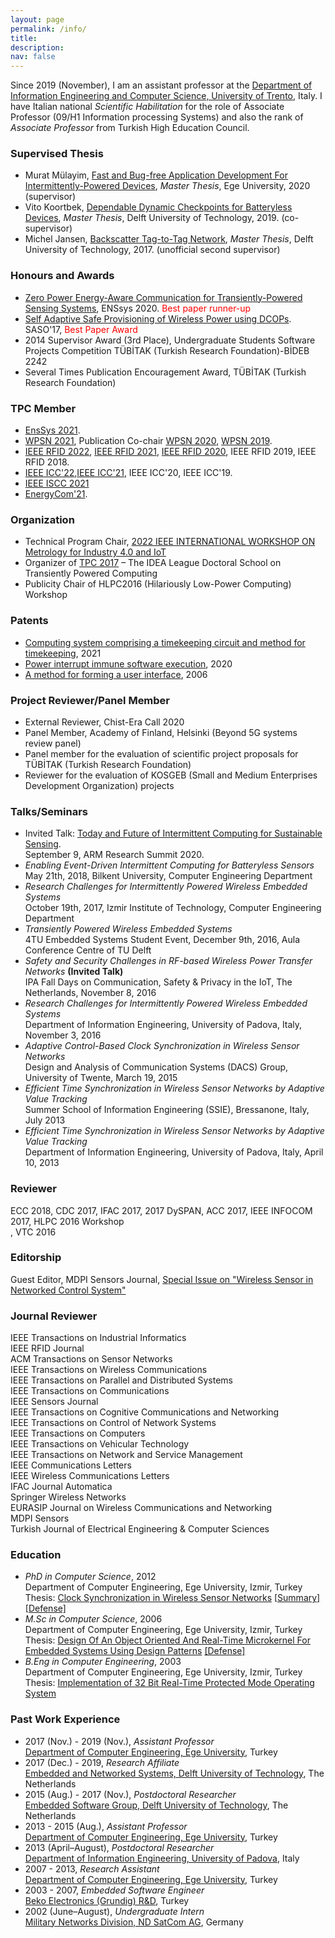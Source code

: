 ```yaml
---
layout: page
permalink: /info/
title: 
description: 
nav: false
---
```


Since 2019 (November), I am an assistant professor at the [Department of Information Engineering and Computer Science, University of Trento](https://www.disi.unitn.it/), Italy. I have Italian national *Scientific Habilitation* for the role of Associate Professor (09/H1 Information processing Systems) and also the rank of *Associate Professor* from Turkish High Education Council.

### Supervised Thesis
  - Murat Mülayim, [Fast and Bug-free Application Development For Intermittently-Powered Devices](.), *Master Thesis*, Ege University, 2020 (supervisor)     
  - Vito Koortbek, [Dependable Dynamic Checkpoints for Batteryless Devices](https://repository.tudelft.nl/islandora/object/uuid%3Abb8dc24b-40f6-45ca-9dce-d47aae515c62), *Master Thesis*, Delft University of Technology, 2019. (co-supervisor)    
  - Michel Jansen, [Backscatter Tag-to-Tag Network](https://repository.tudelft.nl/islandora/object/uuid%3Ac9a056a0-5e54-4121-a783-f1693f506e74), *Master Thesis*, Delft University of Technology, 2017. (unofficial second supervisor)

### Honours and Awards
- [Zero Power Energy-Aware Communication for Transiently-Powered Sensing Systems](.), ENSsys 2020.  <font color="red">Best paper runner-up</font>
- [Self Adaptive Safe Provisioning of Wireless Power using DCOPs](http://ieeexplore.ieee.org/document/8064031/). SASO'17, <font color="red"> Best Paper Award </font> 
- 2014 Supervisor Award (3rd Place), Undergraduate Students Software Projects Competition TÜBİTAK (Turkish Research Foundation)-BİDEB 2242  
- Several Times Publication Encouragement Award, TÜBİTAK (Turkish Research Foundation)

### TPC Member

- [EnsSys 2021](http://www.enssys.org/2021/).   
- [WPSN 2021](https://wpsn2021.github.io/), Publication Co-chair [WPSN 2020](https://ebulutvcu.github.io/WPSN-2020/), [WPSN 2019](https://sites.google.com/view/wpsn2019).   
- [IEEE RFID 2022](https://2022.ieee-rfid.org/), [IEEE RFID 2021](https://2021.ieee-rfid.org/), [IEEE RFID 2020](https://2020.ieee-rfid.org/), IEEE RFID 2019, IEEE RFID 2018.    
- [IEEE ICC'22](https://icc2022.ieee-icc.org/),[IEEE ICC'21](https://icc2021.ieee-icc.org/), IEEE ICC'20, IEEE ICC'19.  
- [IEEE ISCC 2021](https://iscc2021.unipi.gr/)
- [EnergyCom'21](http://icnetlab.org/EnergyCom2021/committee).  

### Organization
- Technical Program Chair, [2022 IEEE INTERNATIONAL WORKSHOP ON Metrology for Industry 4.0 and IoT](https://www.metroind40iot.org/)
- Organizer of [TPC 2017](http://tpc2017.neslab.it) – The IDEA League Doctoral School on Transiently Powered Computing  
- Publicity Chair of HLPC2016 (Hilariously Low-Power Computing) Workshop

### Patents
- [Computing system comprising a timekeeping circuit and method for timekeeping](), 2021
- [Power interrupt immune software execution](https://patents.google.com/patent/WO2020005058A1/), 2020 
- [A method for forming a user interface](https://patents.google.com/patent/GB2444670B), 2006 


### Project Reviewer/Panel Member
- External Reviewer, Chist-Era Call 2020
- Panel Member, Academy of Finland, Helsinki (Beyond 5G systems review panel)
- Panel member for the evaluation of scientific project proposals for TÜBİTAK (Turkish Research Foundation)
- Reviewer for the evaluation of KOSGEB (Small and Medium Enterprises Development Organization) projects



### Talks/Seminars
- Invited Talk: [Today and Future of Intermittent Computing for Sustainable Sensing](https://youtu.be/JqiNZv1Y5y8).    
September 9, ARM Research Summit 2020.  
- *Enabling Event-Driven Intermittent Computing for Batteryless Sensors*  
May 21th, 2018, Bilkent University, Computer Engineering Department
- *Research Challenges for Intermittently Powered Wireless Embedded Systems*    
October 19th, 2017, Izmir Institute of Technology, Computer Engineering Department
- *Transiently Powered Wireless Embedded Systems*  
4TU Embedded Systems Student Event, December 9th, 2016, Aula Conference Centre of TU Delft
- *Safety and Security Challenges in RF-based Wireless Power Transfer Networks* **(Invited Talk)**  
IPA Fall Days on Communication, Safety & Privacy in the IoT, The Netherlands, November 8, 2016
- *Research Challenges for Intermittently Powered Wireless Embedded Systems*  
Department of Information Engineering, University of Padova, Italy, November 3, 2016
- *Adaptive Control-Based Clock Synchronization in Wireless Sensor Networks*  
Design and Analysis of Communication Systems (DACS) Group, University of Twente, March 19, 2015
- *Efficient Time Synchronization in Wireless Sensor Networks by Adaptive Value Tracking*  
Summer School of Information Engineering (SSIE), Bressanone, Italy, July 2013
- *Efficient Time Synchronization in Wireless Sensor Networks by Adaptive Value Tracking*  
Department of Information Engineering, University of Padova, Italy, April 10, 2013




### Reviewer
ECC 2018, CDC 2017, IFAC 2017, 2017 DySPAN, ACC 2017, IEEE INFOCOM 2017, HLPC 2016 Workshop  
, VTC 2016

### Editorship
Guest Editor, MDPI Sensors Journal, [Special Issue on "Wireless Sensor in Networked Control System"](https://www.mdpi.com/journal/sensors/special_issues/wireless_sensor_NCS)

### Journal Reviewer
IEEE Transactions on Industrial Informatics  
IEEE RFID Journal  
ACM Transactions on Sensor Networks  
IEEE Transactions on Wireless Communications  
IEEE Transactions on Parallel and Distributed Systems  
IEEE Transactions on Communications  
IEEE Sensors Journal  
IEEE Transactions on Cognitive Communications and Networking  
IEEE Transactions on Control of Network Systems  
IEEE Transactions on Computers  
IEEE Transactions on Vehicular Technology  
IEEE Transactions on Network and Service Management  
IEEE Communications Letters  
IEEE Wireless Communications Letters  
IFAC Journal Automatica  
Springer Wireless Networks  
EURASIP Journal on Wireless Communications and Networking  
MDPI Sensors  
Turkish Journal of Electrical Engineering & Computer Sciences

### Education
- *PhD in Computer Science*, 2012  
Department of Computer Engineering, Ege University, Izmir, Turkey  
Thesis: [Clock Synchronization in Wireless Sensor Networks](/thesis/eufbe.pdf) \[[Summary\]](/thesis/phd_thesis_summary.pdf) \[[Defense\]](/thesis/savunma.pptx)  
- *M.Sc in Computer Science*, 2006  
Department of Computer Engineering, Ege University, Izmir, Turkey  
Thesis: [Design Of An Object Oriented And Real-Time Microkernel For Embedded Systems Using Design Patterns](/thesis/Yuksek.pdf) [\[Defense\]](/thesis/Yuksek%20Lisans%20Tez%20Savunmasi.ppt)  
- *B.Eng in Computer Engineering*, 2003  
Department of Computer Engineering, Ege University, Izmir, Turkey  
Thesis: [Implementation of 32 Bit Real-Time Protected Mode Operating System](/thesis/Tez.pdf)

### Past Work Experience
- 2017 (Nov.) - 2019 (Nov.), *Assistant Professor*  
[Department of Computer Engineering, Ege University](https://bilmuh.ege.edu.tr/), Turkey
- 2017 (Dec.) - 2019, *Research Affiliate*  
[Embedded and Networked Systems, Delft University of Technology](http://ens.ewi.tudelft.nl/), The Netherlands
- 2015 (Aug.) - 2017 (Nov.), *Postdoctoral Researcher*  
[Embedded Software Group, Delft University of Technology](http://ens.ewi.tudelft.nl/), The Netherlands
- 2013 - 2015 (Aug.), *Assistant Professor*  
[Department of Computer Engineering, Ege University](https://bilmuh.ege.edu.tr/), Turkey
- 2013 (April–August), *Postdoctoral Researcher*  
[Department of Information Engineering, University of Padova](https://www.dei.unipd.it/), Italy
- 2007 - 2013, *Research Assistant*  
[Department of Computer Engineering, Ege University](https://bilmuh.ege.edu.tr/), Turkey
- 2003 - 2007, *Embedded Software Engineer*  
[Beko Electronics (Grundig) R&D](https://www.beko.com/), Turkey
- 2002 (June–August), *Undergraduate Intern*  
[Military Networks Division, ND SatCom AG](https://www.ndsatcom.com/en/),  Germany
